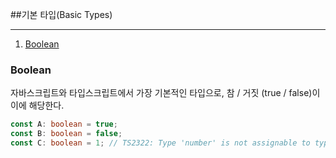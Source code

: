 ##기본 타입(Basic Types)
___
1. [Boolean](##Boolean)

### Boolean
자바스크립트와 타입스크립트에서 가장 기본적인 타입으로, 참 / 거짓 (true / false)이 이에 해당한다.
````typescript
const A: boolean = true;
const B: boolean = false;
const C: boolean = 1; // TS2322: Type 'number' is not assignable to type 'boolean'.
````